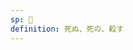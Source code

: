 ```yaml
---
sp: 󱤷
definition: 死ぬ、死の、殺す
---
```

<!-- moli is death and dying. you generally can't recover from moli unless you're a gamer who can't die they just respawn -->